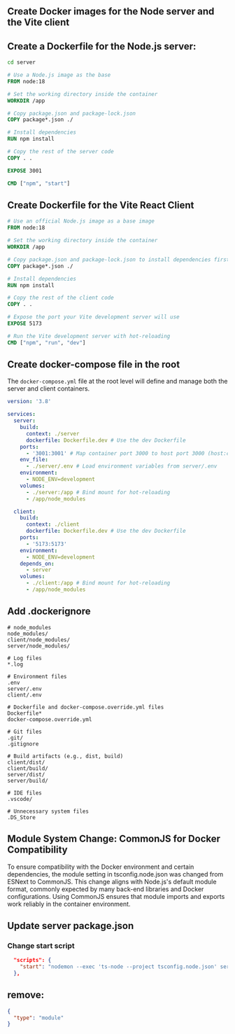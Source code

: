 ## Create Docker images for the Node server and the Vite client

## Create a Dockerfile for the Node.js server:

```zsh
cd server

```

```dockerfile
# Use a Node.js image as the base
FROM node:18

# Set the working directory inside the container
WORKDIR /app

# Copy package.json and package-lock.json
COPY package*.json ./

# Install dependencies
RUN npm install

# Copy the rest of the server code
COPY . .

EXPOSE 3001

CMD ["npm", "start"]
```

## Create Dockerfile for the Vite React Client

```dockerfile
# Use an official Node.js image as a base image
FROM node:18

# Set the working directory inside the container
WORKDIR /app

# Copy package.json and package-lock.json to install dependencies first
COPY package*.json ./

# Install dependencies
RUN npm install

# Copy the rest of the client code
COPY . .

# Expose the port your Vite development server will use
EXPOSE 5173

# Run the Vite development server with hot-reloading
CMD ["npm", "run", "dev"]

```

## Create docker-compose file in the root

The `docker-compose.yml` file at the root level will define and manage both the server and client containers.

```yml
version: '3.8'

services:
  server:
    build:
      context: ./server
      dockerfile: Dockerfile.dev # Use the dev Dockerfile
    ports:
      - '3001:3001' # Map container port 3000 to host port 3000 (host:container)
    env_file:
      - ./server/.env # Load environment variables from server/.env
    environment:
      - NODE_ENV=development
    volumes:
      - ./server:/app # Bind mount for hot-reloading
      - /app/node_modules

  client:
    build:
      context: ./client
      dockerfile: Dockerfile.dev # Use the dev Dockerfile
    ports:
      - '5173:5173'
    environment:
      - NODE_ENV=development
    depends_on:
      - server
    volumes:
      - ./client:/app # Bind mount for hot-reloading
      - /app/node_modules
```

## Add .dockerignore

```
# node_modules
node_modules/
client/node_modules/
server/node_modules/

# Log files
*.log

# Environment files
.env
server/.env
client/.env

# Dockerfile and docker-compose.override.yml files
Dockerfile*
docker-compose.override.yml

# Git files
.git/
.gitignore

# Build artifacts (e.g., dist, build)
client/dist/
client/build/
server/dist/
server/build/

# IDE files
.vscode/

# Unnecessary system files
.DS_Store
```

## Module System Change: CommonJS for Docker Compatibility

To ensure compatibility with the Docker environment and certain dependencies, the module setting in tsconfig.node.json was changed from ESNext to CommonJS. This change aligns with Node.js's default module format, commonly expected by many back-end libraries and Docker configurations. Using CommonJS ensures that module imports and exports work reliably in the container environment.

## Update server package.json

### Change start script

```json
  "scripts": {
    "start": "nodemon --exec 'ts-node --project tsconfig.node.json' server.ts",
  },
```

## remove:

```json
{
  "type": "module"
}
```
